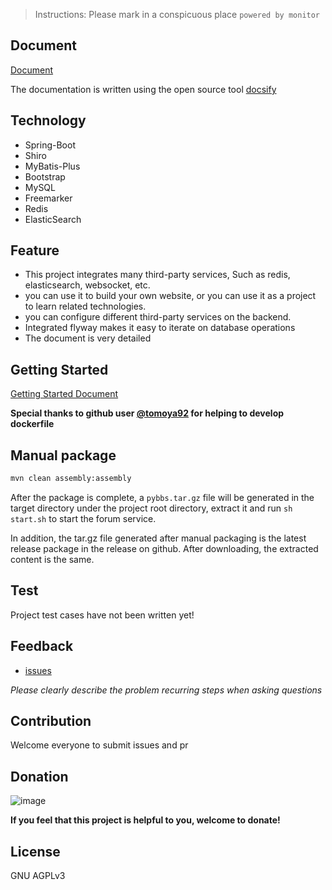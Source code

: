 > Instructions: Please mark in a conspicuous place `powered by monitor`

## Document

[Document](https://github.com/Liuguozhu/monitor/#/)

The documentation is written using the open source tool [docsify](https://docsify.js.org/#/quickstart)

## Technology

- Spring-Boot
- Shiro
- MyBatis-Plus
- Bootstrap
- MySQL
- Freemarker
- Redis
- ElasticSearch

## Feature

- This project integrates many third-party services, Such as redis, elasticsearch, websocket, etc.
- you can use it to build your own website, or you can use it as a project to learn related technologies.
- you can configure different third-party services on the backend.
- Integrated flyway makes it easy to iterate on database operations
- The document is very detailed

## Getting Started

[Getting Started Document](https://github.com/Liuguozhu/monitor/#/getting-started)

**Special thanks to github user [@tomoya92](https://github.com/tomoya92) for helping to develop dockerfile**

## Manual package

```bash
mvn clean assembly:assembly
```

After the package is complete, a `pybbs.tar.gz` file will be generated in the target directory under the project root directory, extract it and run `sh start.sh` to start the forum service.

In addition, the tar.gz file generated after manual packaging is the latest release package in the release on github. After downloading, the extracted content is the same.

## Test

Project test cases have not been written yet!

## Feedback

- [issues](https://github.com/Liuguozhu/monitor/issues)

*Please clearly describe the problem recurring steps when asking questions*

## Contribution

Welcome everyone to submit issues and pr

## Donation

![image](https://coding-net-production-pp-ci.codehub.cn/587aa702-bb99-4587-8075-2c2f475643d5.jpeg)

**If you feel that this project is helpful to you, welcome to donate!**

## License

GNU AGPLv3
